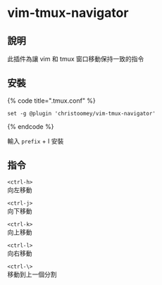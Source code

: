 # vim-tmux-navigator

## 說明

此插件為讓 vim 和 tmux 窗口移動保持一致的指令

## 安裝

{% code title=".tmux.conf" %}
```text
set -g @plugin 'christoomey/vim-tmux-navigator'
```
{% endcode %}

輸入 `prefix` + I 安裝

## 指令

`<ctrl-h>`  
向左移動

`<ctrl-j>`  
向下移動

`<ctrl-k>`  
向上移動

`<ctrl-l>`  
向右移動

`<ctrl-\>`  
移動到上一個分割

